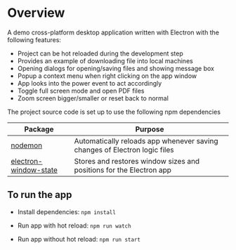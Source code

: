 # Overview

A demo cross-platform desktop application written with Electron with the following features:

* Project can be hot reloaded during the development step
* Provides an example of downloading file into local machines
* Opening dialogs for opening/saving files and showing message box
* Popup a context menu when right clicking on the app window
* App looks into the power event to act accordingly
* Toggle full screen mode and open PDF files
* Zoom screen bigger/smaller or reset back to normal

The project source code is set up to use the following npm dependencies

|Package |Purpose |
|--------|--------|
|[nodemon](https://www.npmjs.com/package/nodemon) | Automatically reloads app whenever saving changes of Electron logic files|
|[electron-window-state](https://www.npmjs.com/package/electron-window-state) |Stores and restores window sizes and positions for the Electron app |

## To run the app

* Install dependencies:
`npm install`

* Run app with hot reload:
`npm run watch`

* Run app without hot reload:
`npm run start`

